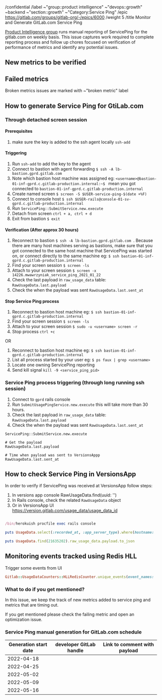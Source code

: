 /confidential
/label ~"group::product intelligence" ~"devops::growth" ~backend ~"section::growth" ~"Category:Service Ping"
/epic https://gitlab.com/groups/gitlab-org/-/epics/6000
/weight 5
/title Monitor and Generate GitLab.com Service Ping

<!-- This is issue template used by https://about.gitlab.com/handbook/engineering/development/growth/product-intelligence/ for tracking effort around Service Ping reporting for GitLab.com -->

[Product Intelligence group](https://about.gitlab.com/handbook/engineering/development/growth/product-intelligence/) runs manual reporting of ServicePing for the gitlab.com on weekly basis. This issue captures work required to complete reporting process and follow up chores focused on verification of performance of metrics and identify any potential issues.

## New metrics to be verified

<!-- Add new metrics added during previous milestone that needs to be verified -->

## Failed metrics

Broken metrics issues are marked with ~"broken metric" label

## How to generate Service Ping for GtiLab.com

### Through detached screen session

#### Prerequisites

1. make sure the key is added to the ssh agent locally
   `ssh-add `

#### Triggering

1. Run `ssh-add` to add the key to the agent
1. Connect to bastion with agent forwarding `$ ssh -A lb-bastion.gprd.gitlab.com `
1. Note which bastion host machine was assigned eg: `<username>@bastion-01-inf-gprd.c.gitlab-production.internal:~$ ` mean you got connected to `bastion-01-inf-gprd.c.gitlab-production.internal`
1. Create named screen `$ screen -S $USER-service-ping-$(date +%F)`
1. Connect to console host `$ ssh $USER-rails@console-01-sv-gprd.c.gitlab-production.internal`
1. Run `ServicePing::SubmitService.new.execute`
1. Detach from screen `ctrl + a, ctrl + d`
1. Exit from bastion `$ exit`

#### Verification (After approx 30 hours)

1. Reconnect to bastion `$ ssh -A lb-bastion.gprd.gitlab.com `. Because there are many host machines serving as bastions, make sure that you got connected to the same host machine that ServicePing was started on, or connect directly to the same machine eg: `$ ssh bastion-01-inf-gprd.c.gitlab-production.internal`
1. Find your screen session `$ screen -ls`
1. Attach to your screen session `$ screen -x 14226.mwawrzyniak_service_ping_2021_01_22`
1. Check the last payload in `raw_usage_data` table: `RawUsageData.last.payload`
1. Check the when the payload was sent `RawUsageData.last.sent_at`

#### Stop Service Ping process

1. Reconnect to bastion host machine eg: `$ ssh bastion-01-inf-gprd.c.gitlab-production.internal`
1. Find your screen session `$ screen -ls`
1. Attach to your screen session `$ sudo -u <username> screen -r`
1. Stop process `ctrl +c`

OR

1. Reconnect to bastion host machine eg: `$ ssh bastion-01-inf-gprd.c.gitlab-production.internal`
1. List all process started by your user eg: `$ ps faux | grep <username>`
1. Locate one owning ServicePing reporting
1. Send kill signal `kill -9 <service_ping_pid>`

### Service Ping process triggering (through long running ssh session)

1. Connect to  `gprd` rails console
1. Run `SubmitUsagePingService.new.execute` this will take more than 30 hours.
1. Check the last payload in `raw_usage_data` table: `RawUsageData.last.payload`
1. Check the when the payload was sent `RawUsageData.last.sent_at`

```
ServicePing::SubmitService.new.execute

# Get the payload
RawUsageData.last.payload

# Time when payload was sent to VersionsAppp
RawUsageData.last.sent_at
```

## How to check Service Ping in VersionsApp

In order to verify if ServicePing was received at VersionsApp follow steps:

1. In versions app console RawUsageData.find(uuid: '')
1. In Rails console, check the related `RawUsageData` object
1. Or in VersionsApp UI https://version.gitlab.com/usage_data/usage_data_id

```ruby

/bin/herokuish procfile exec rails console

puts UsageData.select(:recorded_at, :app_server_type).where(hostname: 'gitlab.com', uuid: 'ea8bf810-1d6f-4a6a-b4fd-93e8cbd8b57f').order('id desc').limit(5).to_json

puts UsageData.find(21635202).raw_usage_data.payload.to_json
```

## Monitoring events tracked using Redis HLL

Trigger some events from UI

```ruby
Gitlab::UsageDataCounters::HLLRedisCounter.unique_events(event_names: 'event_name', start_date: 28.days.ago, end_date: Date.current) 
```

### What to do if you get mentioned?

In this issue, we keep the track of new metrics added to service ping and metrics that are timing out.

If you get mentioned please check the failing metric and open an optimization issue.

### Service Ping manual generation for GitLab.com schedule

| Generation start date | developer GitLab handle | Link to comment with payload
| ------ | ------ | ----- |
| 2022-04-18 |    |     |
| 2022-04-25 |  |  |
| 2022-05-02 |  |   |
| 2022-05-09 |   | |
| 2022-05-16 | |  |
